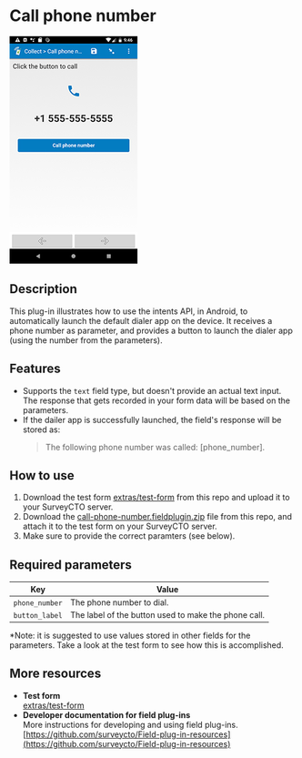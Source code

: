 # Call phone number

![](extras/call-phone-number.jpg)

## Description

This plug-in illustrates how to use the intents API, in Android, to automatically launch the default dialer app on the device. It receives a phone number as parameter, and provides a button to launch the dialer app (using the number from the parameters).

## Features

* Supports the `text` field type, but doesn't provide an actual text input. The response that gets recorded in your form data will be based on the parameters.
* If the dailer app is successfully launched, the field's response will be stored as:  
    > The following phone number was called: [phone_number].

## How to use

1. Download the test form [extras/test-form](extras/test-form) from this repo and upload it to your SurveyCTO server.
1. Download the [call-phone-number.fieldplugin.zip](call-phone-number.fieldplugin.zip) file from this repo, and attach it to the test form on your SurveyCTO server.
1. Make sure to provide the correct paramters (see below).

## Required parameters

| Key | Value |
| --- | --- |
| `phone_number` | The phone number to dial. |
| `button_label` | The label of the button used to make the phone call. |

*Note: it is suggested to use values stored in other fields for the parameters. Take a look at the test form to see how this is accomplished.

## More resources

* **Test form**  
[extras/test-form](extras/test-form)
* **Developer documentation for field plug-ins**  
More instructions for developing and using field plug-ins. [https://github.com/surveycto/Field-plug-in-resources](https://github.com/surveycto/Field-plug-in-resources)
